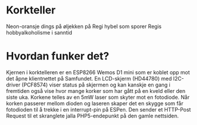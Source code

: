 # Korkteller
Neon-oransje dings på øljekken på Regi hybel som sporer Regis hobbyalkoholisme i sanntid

# Hvordan funker det?
Kjernen i korktelleren er en ESP8266 Wemos D1 mini som er koblet opp mot det åpne klientnettet på Samfundet. En LCD-skjerm (HD44780) med I2C-driver (PCF8574) 
viser status på skjermen og kan kanskje en gang i fremtiden også vise hvor mange korker som har gått på en kveld eller den siste uka. Korkene telles av en 5mW laser
som skyter mot en fotodiode. Når korken passerer mellom dioden og laseren skaper det en skygge som får fotodioden til å trekke i en interrupt-pin på ESPen. 
Den sender et HTTP-Post Request til et skranglete jalla PHP5-endepunkt på den gamle nettsiden.
